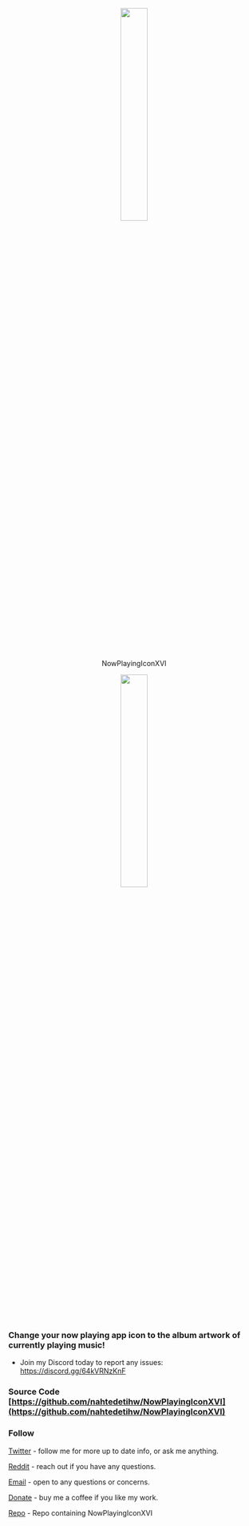 <p align="center" width="50%"><img width="33%" src="https://i.ibb.co/ZT6R3kG/Now-Playing-Icon-XVIIcon-copy.png"></p>

<div align="center">NowPlayingIconXVI</div>

<p align="center" width="100%"><img width="33%" src="https://i.ibb.co/pzZrPFH/IMG-0008.jpg"></p>

### Change your now playing app icon to the album artwork of currently playing music!


* Join my Discord today to report any issues: https://discord.gg/64kVRNzKnF

### Source Code [https://github.com/nahtedetihw/NowPlayingIconXVI](https://github.com/nahtedetihw/NowPlayingIconXVI)


### Follow

[Twitter](https://twitter.com/ethanwhited) - follow me for more up to date info, or ask me anything.

[Reddit](https://www.reddit.com/user/Nahtedetihw) - reach out if you have any questions.

[Email](mailto:ethanwhited2208@gmail.com) - open to any questions or concerns.

[Donate](https://paypal.me/nahtdetihw) - buy me a coffee if you like my work.

[Repo](https://havoc.app) - Repo containing NowPlayingIconXVI
